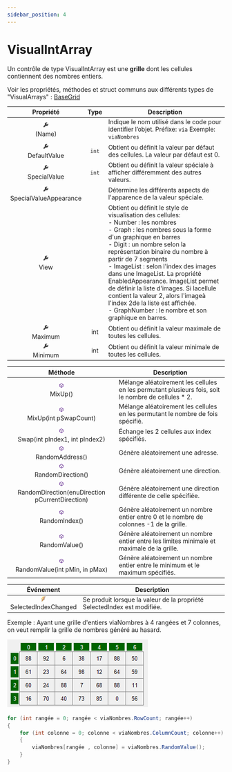 ```yaml
---
sidebar_position: 4
---
```


# VisualIntArray

Un contrôle de type VisualIntArray est une **grille** dont les cellules contiennent des nombres entiers.

Voir les propriétés, méthodes et struct communs aux différents types de "VisualArrays" : [BaseGrid](https://info.cegepmontpetit.ca/notions-csharp/visual-arrays/base-grid)

| Propriété | Type | Description |
| :-------: | :--: | ----------- |
| ![propriete](../../_00-shared/_propriete.png) <br/> (Name) | | Indique le nom utilisé dans le code pour identifier l’objet. Préfixe: `via` Exemple: `viaNombres` |
| ![propriete](../../_00-shared/_propriete.png) <br/> DefaultValue | `int` | Obtient ou définit la valeur par défaut des cellules. La valeur par défaut est 0. |
| ![propriete](../../_00-shared/_propriete.png) <br/> SpecialValue | `int` | Obtient ou définit la valeur spéciale à afficher différemment des autres valeurs. |
| ![propriete](../../_00-shared/_propriete.png) <br/> SpecialValueAppearance |  | Détermine les différents aspects de l'apparence de la valeur spéciale. |
| ![propriete](../../_00-shared/_propriete.png) <br/> View | | Obtient ou définit le style de visualisation des cellules: <br/> - Number : les nombres <br/> - Graph : les nombres sous la forme d'un graphique en barres <br/> - Digit : un nombre selon la représentation binaire du nombre à partir de 7 segments <br/> - ImageList : selon l'index des images dans une ImageList. La propriété EnabledAppearance.  ImageList permet de définir la liste d'images. Si lacellule contient la valeur 2, alors l'imageà l'index 2de la liste est affichée. <br/> - GraphNumber : le nombre et son graphique en barres. |
| ![propriete](../../_00-shared/_propriete.png) <br/> Maximum | int | Obtient ou définit la valeur maximale de toutes les cellules. |
| ![propriete](../../_00-shared/_propriete.png) <br/> Minimum | int | Obtient ou définit la valeur minimale de toutes les cellules. |


| Méthode | Description |
| :-----: | ----------- |
| ![méthode](../../_00-shared/_methode.png) <br/> MixUp() | Mélange aléatoirement les cellules en les permutant plusieurs fois, soit le nombre de cellules * 2. |
| ![méthode](../../_00-shared/_methode.png) <br/> MixUp(int pSwapCount) | Mélange aléatoirement les cellules en les permutant le nombre de fois spécifié. |
| ![méthode](../../_00-shared/_methode.png) <br/> Swap(int pIndex1, int pIndex2) | Échange les 2 cellules aux index spécifiés. |
| ![méthode](../../_00-shared/_methode.png) <br/> RandomAddress() | Génère aléatoirement une adresse. |
| ![méthode](../../_00-shared/_methode.png) <br/> RandomDirection() | Génère aléatoirement une direction. |
| ![méthode](../../_00-shared/_methode.png) <br/> RandomDirection(enuDirection  pCurrentDirection) | Génère aléatoirement une direction différente de celle spécifiée. |
| ![méthode](../../_00-shared/_methode.png) <br/> RandomIndex() | Génère aléatoirement un nombre entier entre 0 et le nombre de colonnes -1 de la grille. |
| ![méthode](../../_00-shared/_methode.png) <br/> RandomValue() | Génère aléatoirement un nombre entier entre les limites minimale et maximale de la grille. |
| ![méthode](../../_00-shared/_methode.png) <br/> RandomValue(int pMin, in pMax) | Génère aléatoirement un nombre entier entre le minimum et le maximum spécifiés. |

| Événement | Description |
| :-------: | ----------- |
| ![evenement](../../_00-shared/_evenement.png) <br/> SelectedIndexChanged | Se produit lorsque la valeur de la propriété SelectedIndex est modifiée. |

Exemple : Ayant une grille d'entiers viaNombres à 4 rangées et 7 colonnes, on veut remplir la grille de nombres généré au hasard.

![visual int array](_04-visual-int-array/visual-int-array.png)

```cs
for (int rangée = 0; rangée < viaNombres.RowCount; rangée++)
{
    for (int colonne = 0; colonne < viaNombres.ColumnCount; colonne++)
    {
        viaNombres[rangée , colonne] = viaNombres.RandomValue();
    }
}
```
